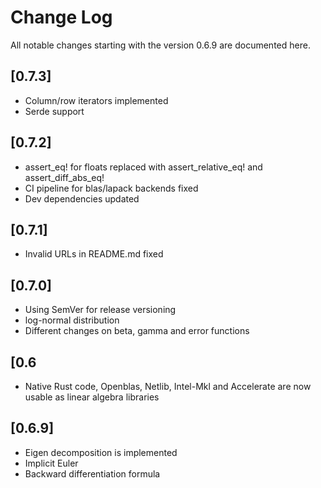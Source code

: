 # Change Log
All notable changes starting with the version 0.6.9 are documented here.

## [0.7.3]
- Column/row iterators implemented
- Serde support

## [0.7.2]
- assert_eq! for floats replaced with assert_relative_eq! and assert_diff_abs_eq!
- CI pipeline for blas/lapack backends fixed
- Dev dependencies updated

## [0.7.1]
- Invalid URLs in README.md fixed

## [0.7.0]
- Using SemVer for release versioning
- log-normal distribution
- Different changes on beta, gamma and error functions

## [0.6
- Native Rust code, Openblas, Netlib, Intel-Mkl and Accelerate are now usable as linear algebra libraries

## [0.6.9]
- Eigen decomposition is implemented
- Implicit Euler
- Backward differentiation formula
